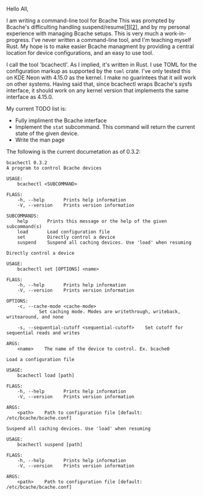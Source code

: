 Hello All,

I am writing a command-line tool for Bcache This was prompted by Bcache's 
difficulting handling suspend/resume[[1]][[2]], and by my personal experience with 
managing Bcache setups. This is very much a work-in-progress. I've never written
a command-line tool, and I'm teaching myself Rust. My hope is to make easier 
Bcache managment by providing a central location for device configurations, and
an easy to use tool.

I call the tool 'bcachectl'. As I implied, it's written in Rust. I use TOML
for the configuration markup as supported by the `toml` crate. I've only tested
this on KDE Neon with 4.15.0 as the kernel. I make no guarintees that it will
work on other systems. Having said that, since bcachectl wraps Bcache's sysfs
interface, it should work on any kernel version that implements the same
interface as 4.15.0.

My current TODO list is:
 - Fully impliment the Bcache interface
 - Implement the `stat` subcommand. This command will return the current state
 of the given device.
 - Write the man page

The following is the current documetation as of 0.3.2:
```
bcachectl 0.3.2
A program to control Bcache devices

USAGE:
    bcachectl <SUBCOMMAND>

FLAGS:
    -h, --help       Prints help information
    -V, --version    Prints version information

SUBCOMMANDS:
    help       Prints this message or the help of the given subcommand(s)
    load       Load configuration file
    set        Directly control a device
    suspend    Suspend all caching devices. Use 'load' when resuming
```

```
Directly control a device

USAGE:
    bcachectl set [OPTIONS] <name>

FLAGS:
    -h, --help       Prints help information
    -V, --version    Prints version information

OPTIONS:
    -c, --cache-mode <cache-mode>
            Set caching mode. Modes are writethrough, writeback, writearound, and none

    -s, --sequential-cutoff <sequential-cutoff>    Set cutoff for sequential reads and writes

ARGS:
    <name>    The name of the device to control. Ex. bcache0
```

```
Load a configuration file

USAGE:
    bcachectl load [path]

FLAGS:
    -h, --help       Prints help information
    -V, --version    Prints version information

ARGS:
    <path>    Path to configuration file [default: /etc/bcache/bcache.conf]
```

```
Suspend all caching devices. Use 'load' when resuming

USAGE:
    bcachectl suspend [path]

FLAGS:
    -h, --help       Prints help information
    -V, --version    Prints version information

ARGS:
    <path>    Path to configuration file [default: /etc/bcache/bcache.conf]
```

[1]: https://bugs.debian.org/cgi-bin/bugreport.cgi?bug=823860
[2]: https://bugs.launchpad.net/ubuntu/+source/bcache-tools/+bug/1515780

